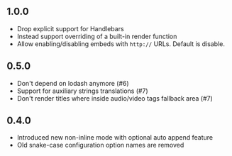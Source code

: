 ## 1.0.0

- Drop explicit support for Handlebars
- Instead support overriding of a built-in render function
- Allow enabling/disabling embeds with `http://` URLs. Default is disable.

## 0.5.0

- Don't depend on lodash anymore (#6)
- Support for auxiliary strings translations (#7)
- Don't render titles where inside audio/video tags fallback area (#7)

## 0.4.0

- Introduced new non-inline mode with optional auto append feature
- Old snake-case configuration option names are removed
